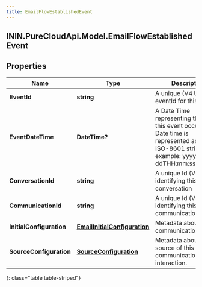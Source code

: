 ```yaml
---
title: EmailFlowEstablishedEvent
---
```

## ININ.PureCloudApi.Model.EmailFlowEstablishedEvent

## Properties

|Name | Type | Description | Notes|
|------------ | ------------- | ------------- | -------------|
| **EventId** | **string** | A unique (V4 UUID) eventId for this event | |
| **EventDateTime** | **DateTime?** | A Date Time representing the time this event occurred. Date time is represented as an ISO-8601 string. For example: yyyy-MM-ddTHH:mm:ss[.mmm]Z | |
| **ConversationId** | **string** | A unique Id (V4 UUID) identifying this conversation | |
| **CommunicationId** | **string** | A unique Id (V4 UUID) identifying this communication. | |
| **InitialConfiguration** | [**EmailInitialConfiguration**](EmailInitialConfiguration.html) | Metadata about this communication. | |
| **SourceConfiguration** | [**SourceConfiguration**](SourceConfiguration.html) | Metadata about the source of this communication&#39;s interaction. | |
{: class="table table-striped"}


